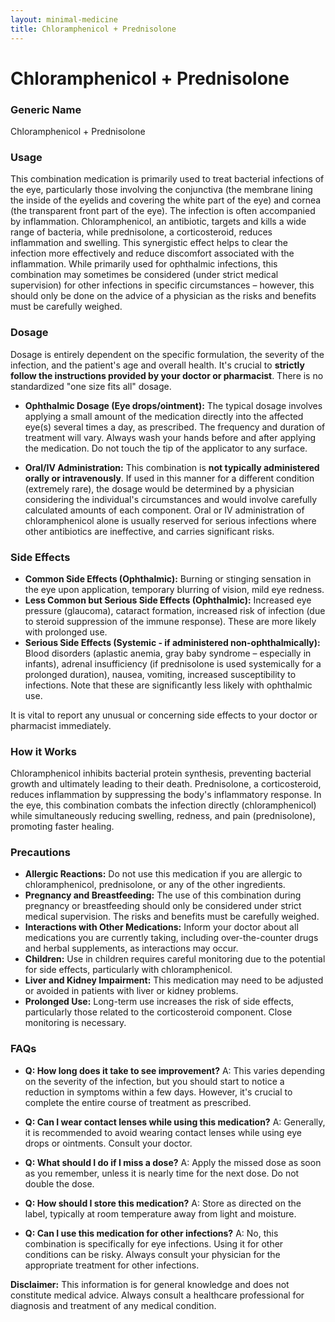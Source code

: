 ```yaml
---
layout: minimal-medicine
title: Chloramphenicol + Prednisolone
---
```


# Chloramphenicol + Prednisolone
### Generic Name
Chloramphenicol + Prednisolone

### Usage

This combination medication is primarily used to treat bacterial infections of the eye, particularly those involving the conjunctiva (the membrane lining the inside of the eyelids and covering the white part of the eye) and cornea (the transparent front part of the eye).  The infection is often accompanied by inflammation. Chloramphenicol, an antibiotic, targets and kills a wide range of bacteria, while prednisolone, a corticosteroid, reduces inflammation and swelling.  This synergistic effect helps to clear the infection more effectively and reduce discomfort associated with the inflammation. While primarily used for ophthalmic infections, this combination may sometimes be considered (under strict medical supervision) for other infections in specific circumstances – however, this should only be done on the advice of a physician as the risks and benefits must be carefully weighed.


### Dosage

Dosage is entirely dependent on the specific formulation, the severity of the infection, and the patient's age and overall health.  It's crucial to **strictly follow the instructions provided by your doctor or pharmacist**.  There is no standardized "one size fits all" dosage.

* **Ophthalmic Dosage (Eye drops/ointment):** The typical dosage involves applying a small amount of the medication directly into the affected eye(s) several times a day, as prescribed.  The frequency and duration of treatment will vary.  Always wash your hands before and after applying the medication.  Do not touch the tip of the applicator to any surface.

* **Oral/IV Administration:**  This combination is **not typically administered orally or intravenously**.  If used in this manner for a different condition (extremely rare), the dosage would be determined by a physician considering the individual's circumstances and would involve carefully calculated amounts of each component.  Oral or IV administration of chloramphenicol alone is usually reserved for serious infections where other antibiotics are ineffective, and carries significant risks.


### Side Effects

* **Common Side Effects (Ophthalmic):** Burning or stinging sensation in the eye upon application, temporary blurring of vision, mild eye redness.
* **Less Common but Serious Side Effects (Ophthalmic):** Increased eye pressure (glaucoma), cataract formation, increased risk of infection (due to steroid suppression of the immune response).  These are more likely with prolonged use.
* **Serious Side Effects (Systemic - if administered non-ophthalmically):**  Blood disorders (aplastic anemia, gray baby syndrome – especially in infants), adrenal insufficiency (if prednisolone is used systemically for a prolonged duration), nausea, vomiting, increased susceptibility to infections. Note that these are significantly less likely with ophthalmic use.


It is vital to report any unusual or concerning side effects to your doctor or pharmacist immediately.



### How it Works

Chloramphenicol inhibits bacterial protein synthesis, preventing bacterial growth and ultimately leading to their death. Prednisolone, a corticosteroid, reduces inflammation by suppressing the body's inflammatory response.  In the eye, this combination combats the infection directly (chloramphenicol) while simultaneously reducing swelling, redness, and pain (prednisolone), promoting faster healing.


### Precautions

* **Allergic Reactions:** Do not use this medication if you are allergic to chloramphenicol, prednisolone, or any of the other ingredients.
* **Pregnancy and Breastfeeding:**  The use of this combination during pregnancy or breastfeeding should only be considered under strict medical supervision. The risks and benefits must be carefully weighed.
* **Interactions with Other Medications:**  Inform your doctor about all medications you are currently taking, including over-the-counter drugs and herbal supplements, as interactions may occur.
* **Children:**  Use in children requires careful monitoring due to the potential for side effects, particularly with chloramphenicol.
* **Liver and Kidney Impairment:** This medication may need to be adjusted or avoided in patients with liver or kidney problems.
* **Prolonged Use:** Long-term use increases the risk of side effects, particularly those related to the corticosteroid component.  Close monitoring is necessary.


### FAQs

* **Q: How long does it take to see improvement?** A: This varies depending on the severity of the infection, but you should start to notice a reduction in symptoms within a few days.  However, it's crucial to complete the entire course of treatment as prescribed.

* **Q: Can I wear contact lenses while using this medication?** A: Generally, it is recommended to avoid wearing contact lenses while using eye drops or ointments.  Consult your doctor.

* **Q: What should I do if I miss a dose?** A: Apply the missed dose as soon as you remember, unless it is nearly time for the next dose. Do not double the dose.

* **Q: How should I store this medication?** A: Store as directed on the label, typically at room temperature away from light and moisture.

* **Q: Can I use this medication for other infections?** A: No, this combination is specifically for eye infections. Using it for other conditions can be risky.  Always consult your physician for the appropriate treatment for other infections.


**Disclaimer:** This information is for general knowledge and does not constitute medical advice.  Always consult a healthcare professional for diagnosis and treatment of any medical condition.
